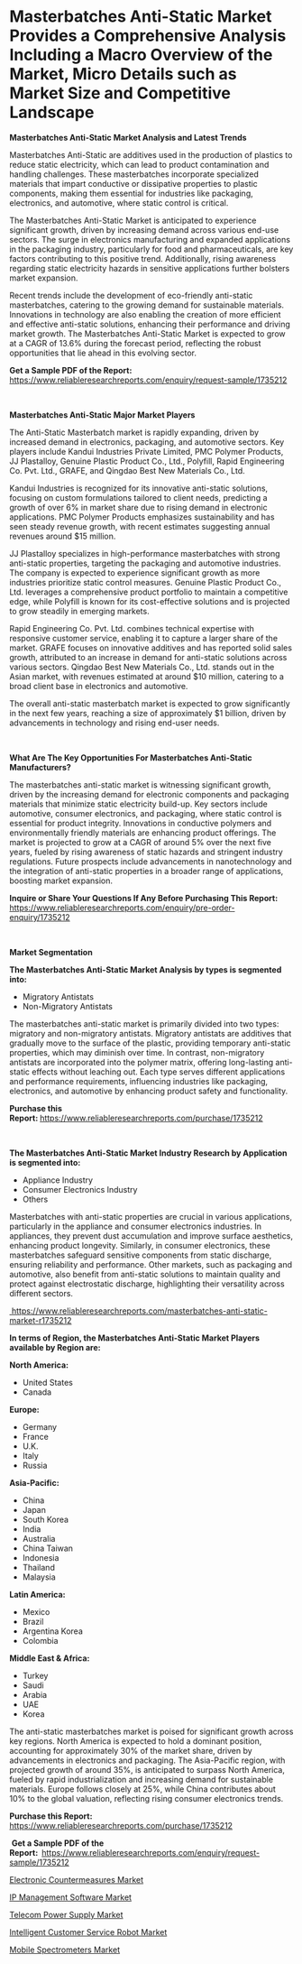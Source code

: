 <p><h1>Masterbatches Anti-Static Market Provides a Comprehensive Analysis Including a Macro Overview of the Market, Micro Details such as Market Size and Competitive Landscape</h1></p><p><strong>Masterbatches Anti-Static Market Analysis and Latest Trends</strong></p>
<p><p>Masterbatches Anti-Static are additives used in the production of plastics to reduce static electricity, which can lead to product contamination and handling challenges. These masterbatches incorporate specialized materials that impart conductive or dissipative properties to plastic components, making them essential for industries like packaging, electronics, and automotive, where static control is critical.</p><p>The Masterbatches Anti-Static Market is anticipated to experience significant growth, driven by increasing demand across various end-use sectors. The surge in electronics manufacturing and expanded applications in the packaging industry, particularly for food and pharmaceuticals, are key factors contributing to this positive trend. Additionally, rising awareness regarding static electricity hazards in sensitive applications further bolsters market expansion.</p><p>Recent trends include the development of eco-friendly anti-static masterbatches, catering to the growing demand for sustainable materials. Innovations in technology are also enabling the creation of more efficient and effective anti-static solutions, enhancing their performance and driving market growth. The Masterbatches Anti-Static Market is expected to grow at a CAGR of 13.6% during the forecast period, reflecting the robust opportunities that lie ahead in this evolving sector.</p></p>
<p><strong>Get a Sample PDF of the Report:&nbsp;</strong> <a href="https://www.reliableresearchreports.com/enquiry/request-sample/1735212?utm_campaign=32&utm_medium=2&utm_source=Github&utm_content=ia&utm_term=18112024&utm_id=masterbatches-anti-static">https://www.reliableresearchreports.com/enquiry/request-sample/1735212</a></p>
<p>&nbsp;</p>
<p><strong>Masterbatches Anti-Static Major Market Players</strong></p>
<p><p>The Anti-Static Masterbatch market is rapidly expanding, driven by increased demand in electronics, packaging, and automotive sectors. Key players include Kandui Industries Private Limited, PMC Polymer Products, JJ Plastalloy, Genuine Plastic Product Co., Ltd., Polyfill, Rapid Engineering Co. Pvt. Ltd., GRAFE, and Qingdao Best New Materials Co., Ltd.</p><p>Kandui Industries is recognized for its innovative anti-static solutions, focusing on custom formulations tailored to client needs, predicting a growth of over 6% in market share due to rising demand in electronic applications. PMC Polymer Products emphasizes sustainability and has seen steady revenue growth, with recent estimates suggesting annual revenues around $15 million.</p><p>JJ Plastalloy specializes in high-performance masterbatches with strong anti-static properties, targeting the packaging and automotive industries. The company is expected to experience significant growth as more industries prioritize static control measures. Genuine Plastic Product Co., Ltd. leverages a comprehensive product portfolio to maintain a competitive edge, while Polyfill is known for its cost-effective solutions and is projected to grow steadily in emerging markets.</p><p>Rapid Engineering Co. Pvt. Ltd. combines technical expertise with responsive customer service, enabling it to capture a larger share of the market. GRAFE focuses on innovative additives and has reported solid sales growth, attributed to an increase in demand for anti-static solutions across various sectors. Qingdao Best New Materials Co., Ltd. stands out in the Asian market, with revenues estimated at around $10 million, catering to a broad client base in electronics and automotive.</p><p>The overall anti-static masterbatch market is expected to grow significantly in the next few years, reaching a size of approximately $1 billion, driven by advancements in technology and rising end-user needs.</p></p>
<p>&nbsp;</p>
<p><strong>What Are The Key Opportunities For Masterbatches Anti-Static Manufacturers?</strong></p>
<p><p>The masterbatches anti-static market is witnessing significant growth, driven by the increasing demand for electronic components and packaging materials that minimize static electricity build-up. Key sectors include automotive, consumer electronics, and packaging, where static control is essential for product integrity. Innovations in conductive polymers and environmentally friendly materials are enhancing product offerings. The market is projected to grow at a CAGR of around 5% over the next five years, fueled by rising awareness of static hazards and stringent industry regulations. Future prospects include advancements in nanotechnology and the integration of anti-static properties in a broader range of applications, boosting market expansion.</p></p>
<p><strong>Inquire or Share Your Questions If Any Before Purchasing This Report:</strong> <a href="https://www.reliableresearchreports.com/enquiry/pre-order-enquiry/1735212?utm_campaign=32&utm_medium=2&utm_source=Github&utm_content=ia&utm_term=18112024&utm_id=masterbatches-anti-static">https://www.reliableresearchreports.com/enquiry/pre-order-enquiry/1735212</a></p>
<p>&nbsp;</p>
<p><strong>Market Segmentation</strong></p>
<p><strong>The Masterbatches Anti-Static Market Analysis by types is segmented into:</strong></p>
<p><ul><li>Migratory Antistats</li><li>Non-Migratory Antistats</li></ul></p>
<p><p>The masterbatches anti-static market is primarily divided into two types: migratory and non-migratory antistats. Migratory antistats are additives that gradually move to the surface of the plastic, providing temporary anti-static properties, which may diminish over time. In contrast, non-migratory antistats are incorporated into the polymer matrix, offering long-lasting anti-static effects without leaching out. Each type serves different applications and performance requirements, influencing industries like packaging, electronics, and automotive by enhancing product safety and functionality.</p></p>
<p><strong>Purchase this Report:&nbsp;</strong><a href="https://www.reliableresearchreports.com/purchase/1735212?utm_campaign=32&utm_medium=2&utm_source=Github&utm_content=ia&utm_term=18112024&utm_id=masterbatches-anti-static">https://www.reliableresearchreports.com/purchase/1735212</a></p>
<p>&nbsp;</p>
<p><strong>The Masterbatches Anti-Static Market Industry Research by Application is segmented into:</strong></p>
<p><ul><li>Appliance Industry</li><li>Consumer Electronics Industry</li><li>Others</li></ul></p>
<p><p>Masterbatches with anti-static properties are crucial in various applications, particularly in the appliance and consumer electronics industries. In appliances, they prevent dust accumulation and improve surface aesthetics, enhancing product longevity. Similarly, in consumer electronics, these masterbatches safeguard sensitive components from static discharge, ensuring reliability and performance. Other markets, such as packaging and automotive, also benefit from anti-static solutions to maintain quality and protect against electrostatic discharge, highlighting their versatility across different sectors.</p></p>
<p><a href="https://www.reliableresearchreports.com/masterbatches-anti-static-market-r1735212?utm_campaign=32&utm_medium=2&utm_source=Github&utm_content=ia&utm_term=18112024&utm_id=masterbatches-anti-static">&nbsp;https://www.reliableresearchreports.com/masterbatches-anti-static-market-r1735212</a></p>
<p><strong>In terms of Region, the Masterbatches Anti-Static Market Players available by Region are:</strong></p>
<p>
    <p> <strong> North America: </strong>
        <ul>
            <li>United States</li>
            <li>Canada</li>
        </ul>
        </p> 
    <p> <strong> Europe: </strong>
        <ul>
            <li>Germany</li>
            <li>France</li>
            <li>U.K.</li>
            <li>Italy</li>
            <li>Russia</li>
        </ul>
        </p> 
    <p> <strong> Asia-Pacific: </strong>
        <ul>
            <li>China</li>
            <li>Japan</li>
            <li>South Korea</li>
            <li>India</li>
            <li>Australia</li>
            <li>China Taiwan</li>
            <li>Indonesia</li>
            <li>Thailand</li>
            <li>Malaysia</li>
        </ul>
        </p> 
    <p> <strong> Latin America: </strong>
        <ul>
            <li>Mexico</li>
            <li>Brazil</li>
            <li>Argentina Korea</li>
            <li>Colombia</li>
        </ul>
        </p> 
    <p> <strong> Middle East & Africa: </strong>
        <ul>
            <li>Turkey</li>
            <li>Saudi</li>
            <li>Arabia</li>
            <li>UAE</li>
            <li>Korea</li>
        </ul>
    </p>
    </p>
<p><p>The anti-static masterbatches market is poised for significant growth across key regions. North America is expected to hold a dominant position, accounting for approximately 30% of the market share, driven by advancements in electronics and packaging. The Asia-Pacific region, with projected growth of around 35%, is anticipated to surpass North America, fueled by rapid industrialization and increasing demand for sustainable materials. Europe follows closely at 25%, while China contributes about 10% to the global valuation, reflecting rising consumer electronics trends.</p></p>
<p><strong>Purchase this Report: </strong><a href="https://www.reliableresearchreports.com/purchase/1735212?utm_campaign=32&utm_medium=2&utm_source=Github&utm_content=ia&utm_term=18112024&utm_id=masterbatches-anti-static">https://www.reliableresearchreports.com/purchase/1735212</a></p>
<p>&nbsp;<strong>Get a Sample PDF of the Report:&nbsp;&nbsp;</strong><a href="https://www.reliableresearchreports.com/enquiry/request-sample/1735212?utm_campaign=32&utm_medium=2&utm_source=Github&utm_content=ia&utm_term=18112024&utm_id=masterbatches-anti-static">https://www.reliableresearchreports.com/enquiry/request-sample/1735212</a></p>
<p><strong></strong></p>
<p><p><a href="https://www.linkedin.com/pulse/global-electronic-countermeasures-industry-analysis-share-63gce?utm_campaign=32&utm_medium=2&utm_source=Github&utm_content=ia&utm_term=18112024&utm_id=masterbatches-anti-static">Electronic Countermeasures Market</a></p><p><a href="https://issuu.com/reportprime-2/docs/ip-management-software-market-size-_41fae73c9038e4?utm_campaign=32&utm_medium=2&utm_source=Github&utm_content=ia&utm_term=18112024&utm_id=masterbatches-anti-static">IP Management Software Market</a></p><p><a href="https://issuu.com/reportprime-2/docs/telecom-power-supply-market-size-20_430eeada1fc8a0?utm_campaign=32&utm_medium=2&utm_source=Github&utm_content=ia&utm_term=18112024&utm_id=masterbatches-anti-static">Telecom Power Supply Market</a></p><p><a href="https://github.com/FassouRP/Market-Research-Report-List-6/blob/main/intelligent-customer-service-robot-market.md?utm_campaign=32&utm_medium=2&utm_source=Github&utm_content=ia&utm_term=18112024&utm_id=masterbatches-anti-static">Intelligent Customer Service Robot Market</a></p><p><a href="https://github.com/rahu1506/Market-Research-Report-List-6/blob/main/mobile-spectrometers-market.md?utm_campaign=32&utm_medium=2&utm_source=Github&utm_content=ia&utm_term=18112024&utm_id=masterbatches-anti-static">Mobile Spectrometers Market</a></p></p>
